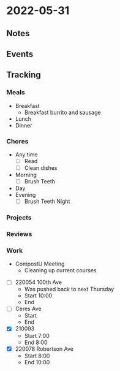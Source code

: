 # 2022-05-31
## Notes

## Events

## Tracking
### Meals
- Breakfast
	- Breakfast burrito and sausage
- Lunch
- Dinner

### Chores
- Any time
	- [ ] Read
	- [ ] Clean dishes
- Morning
	- [ ] Brush Teeth
- Day
- Evening
	- [ ] Brush Teeth Night

### Projects

### Reviews

### Work

- CompostU Meeting
	- Cleaning up current courses


- [ ] 220054 100th Ave
	- Was pushed back to next Thursday
	- Start 10:00
	- End 
- [ ] Ceres Ave
	- Start
	- End
- [x] 210093
	- Start 7:00
	- End 8:00
- [x] 220078 Robertson Ave
	- Start 8:00
	- End 10:00